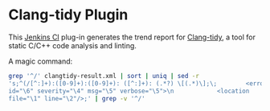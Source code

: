 Clang-tidy Plugin
===============

This [Jenkins CI](http://jenkins-ci.org/) plug-in generates the trend report for [Clang-tidy](http://clang.llvm.org/extra/clang-tidy/), a tool for static C/C++ code analysis and linting.

A magic command:
```bash
grep '^/' clangtidy-result.xml | sort | uniq | sed -r
's;^(/[^:]+):([0-9]+):([0-9]+): ([^:]+): (.*?) \[(.*)\];\;        <error
id="\6" severity="\4" msg="\5" verbose="\5">\n            <location
file="\1" line="\2"/>;' | grep -v '^/'
```


